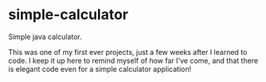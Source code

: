 # simple-calculator
Simple java calculator.

This was one of my first ever projects, just a few weeks after I learned to code. I keep it up here to remind myself of how far I've come, and that there is elegant code even for a simple calculator application!
